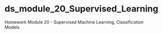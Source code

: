 # ds_module_20_Supervised_Learning
Homework Module 20 - Supervised Machine Learning, Classification Models
